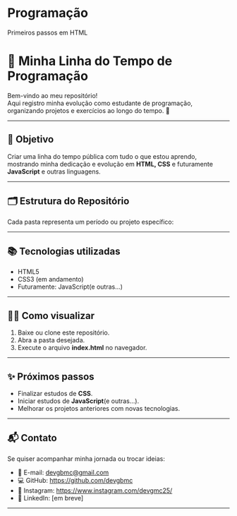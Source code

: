 # Programação
Primeiros passos em HTML

# 📖 Minha Linha do Tempo de Programação

Bem-vindo ao meu repositório!  
Aqui registro minha evolução como estudante de programação, organizando projetos e exercícios ao longo do tempo. 🚀

---

## 📌 Objetivo
Criar uma linha do tempo pública com tudo o que estou aprendo, mostrando minha dedicação e evolução em **HTML, CSS** e futuramente **JavaScript** e outras linguagens.

---

## 🗂 Estrutura do Repositório
Cada pasta representa um período ou projeto específico:


---

## 📚 Tecnologias utilizadas
- HTML5  
- CSS3 (em andamento)  
- Futuramente: JavaScript(e outras...)

---

## 👨‍💻 Como visualizar
1. Baixe ou clone este repositório.
2. Abra a pasta desejada.
3. Execute o arquivo **index.html** no navegador.

---

## ✨ Próximos passos
- Finalizar estudos de **CSS**.  
- Iniciar estudos de **JavaScript**(e outras...).  
- Melhorar os projetos anteriores com novas tecnologias.

---

## 📬 Contato
Se quiser acompanhar minha jornada ou trocar ideias:  
- 📧 E-mail: devgbmc@gmail.com 
- 💻 GitHub: https://github.com/devgbmc
- 📸 Instagram: https://www.instagram.com/devgmc25/
- 💼 LinkedIn: [em breve]  
---
